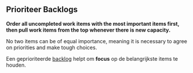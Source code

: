 ## Prioriteer Backlogs

**Order all uncompleted work items with the most important items first, then pull work items from the top whenever there is new capacity.**

No two items can be of equal importance, meaning it is necessary to agree on priorities and make tough choices.

Een geprioriteerde [backlog](glossary:backlog) helpt om **focus** op de belangrijkste items te houden.